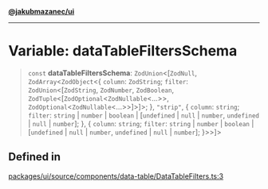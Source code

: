 [**@jakubmazanec/ui**](../README.md)

---

# Variable: dataTableFiltersSchema

> `const` **dataTableFiltersSchema**: `ZodUnion`\<[`ZodNull`, `ZodArray`\<`ZodObject`\<\{ `column`:
> `ZodString`; `filter`: `ZodUnion`\<[`ZodString`, `ZodNumber`, `ZodBoolean`,
> `ZodTuple`\<[`ZodOptional`\<`ZodNullable`\<...\>\>, `ZodOptional`\<`ZodNullable`\<...\>\>]\>]\>; \},
> `"strip"`, \{ `column`: `string`; `filter`: `string` \| `number` \| `boolean` \| [`undefined` \|
> `null` \| `number`, `undefined` \| `null` \| `number`]; \}, \{ `column`: `string`; `filter`:
> `string` \| `number` \| `boolean` \| [`undefined` \| `null` \| `number`, `undefined` \| `null` \|
> `number`]; \}\>\>]\>

## Defined in

[packages/ui/source/components/data-table/DataTableFilters.ts:3](https://github.com/jakubmazanec/tools/blob/4bb343d3736e4f9f11a014de3241c6054262151e/packages/ui/source/components/data-table/DataTableFilters.ts#L3)
